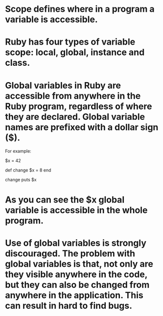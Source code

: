 # Scope defines where in a program a variable is accessible.
# Ruby has four types of variable scope: local, global, instance and class.

# Global variables in Ruby are accessible from anywhere in the Ruby program, regardless of where they are declared. Global variable names are prefixed with a dollar sign ($).
For example:

$x = 42

def change
    $x = 8
end

change
puts $x

# As you can see the $x global variable is accessible in the whole program.

# Use of global variables is strongly discouraged. The problem with global variables is that, not only are they visible anywhere in the code, but they can also be changed from anywhere in the application. This can result in hard to find bugs.


<!-- x = 42

def change
    x = 8
end

change
puts x -->